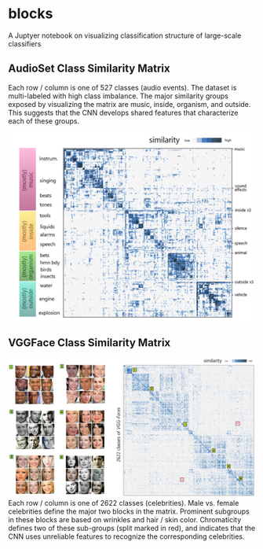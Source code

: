 # blocks
A Juptyer notebook on visualizing classification structure of large-scale classifiers

## AudioSet Class Similarity Matrix
Each row / column is one of 527 classes (audio events).
The dataset is multi-labeled with high class imbalance.
The major similarity groups exposed by visualizing the matrix are music, inside, organism, and outside.
This suggests that the CNN develops shared features that characterize each of these groups. 

![AudioSet Class Similarity Matrix](/AudioSet_Class_Similarity.png)

## VGGFace Class Similarity Matrix
![VGGFace Class Similarity Matrix](/VGGFace_SImilarities.png)
Each row / column is one of 2622 classes (celebrities).
Male vs. female celebrities define the major two blocks in the matrix.
Prominent subgroups in these blocks are based on wrinkles and hair / skin color.
Chromaticity defines two of these sub-groups (split marked in red), and indicates that the CNN uses unreliable features to recognize the corresponding celebrities.
